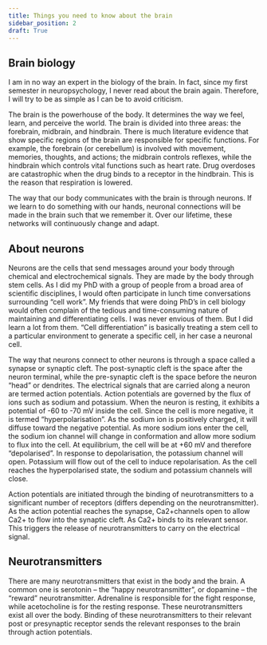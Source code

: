 ```yaml
---
title: Things you need to know about the brain
sidebar_position: 2
draft: True
---
```

## Brain biology
I am in no way an expert in the biology of the brain. In fact, since my first semester in neuropsychology, I never read about the brain again. Therefore, I will try to be as simple as I can be to avoid criticism. 

The brain is the powerhouse of the body. It determines the way we feel, learn, and perceive the world. The brain is divided into three areas: the forebrain, midbrain, and hindbrain. There is much literature evidence that show specific regions of the brain are responsible for specific functions. For example, the forebrain (or cerebellum) is involved with movement, memories, thoughts, and actions; the midbrain controls reflexes, while the hindbrain which controls vital functions such as heart rate. Drug overdoses are catastrophic when the drug binds to a receptor in the hindbrain. This is the reason that respiration is lowered. 

The way that our body communicates with the brain is through neurons. If we learn to do something with our hands, neuronal connections will be made in the brain such that we remember it. Over our lifetime, these networks will continuously change and adapt. 

## About neurons
Neurons are the cells that send messages around your body through chemical and electrochemical signals. They are made by the body through stem cells. As I did my PhD with a group of people from a broad area of scientific disciplines, I would often participate in lunch time conversations surrounding “cell work”. My friends that were doing PhD’s in cell biology would often complain of the tedious and time-consuming nature of maintaining and differentiating cells. I was never envious of them. But I did learn a lot from them. “Cell differentiation” is basically treating a stem cell to a particular environment to generate a specific cell, in her case a neuronal cell. 

The way that neurons connect to other neurons is through a space called a synapse or synaptic cleft. The post-synaptic cleft is the space after the neuron terminal, while the pre-synaptic cleft is the space before the neuron “head” or dendrites. The electrical signals that are carried along a neuron are termed action potentials. Action potentials are governed by the flux of ions such as sodium and potassium. When the neuron is resting, it exhibits a potential of -60 to -70 mV inside the cell. Since the cell is more negative, it is termed “hyperpolarisation”. As the sodium ion is positively charged, it will diffuse toward the negative potential. As more sodium ions enter the cell, the sodium ion channel will change in conformation and allow more sodium to flux into the cell. At equilibrium, the cell will be at +60 mV and therefore “depolarised”. In response to depolarisation, the potassium channel will open. Potassium will flow out of the cell to induce repolarisation. As the cell reaches the hyperpolarised state, the sodium and potassium channels will close. 

Action potentials are initiated through the binding of neurotransmitters to a significant number of receptors (differs depending on the neurotransmitter). As the action potential reaches the synapse, Ca2+channels open to allow Ca2+ to flow into the synaptic cleft. As Ca2+ binds to its relevant sensor. This triggers the release of neurotransmitters to carry on the electrical signal.

## Neurotransmitters
There are many neurotransmitters that exist in the body and the brain. A common one is serotonin – the “happy neurotransmitter”, or dopamine – the “reward” neurotransmitter. Adrenaline is responsible for the fight response, while acetocholine is for the resting response. These neurotransmitters exist all over the body. Binding of these neurotransmitters to their relevant post or presynaptic receptor sends the relevant responses to the brain through action potentials. 







